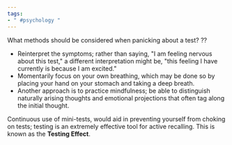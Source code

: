 ```yaml
---
tags:
- " #psychology "
---
```


What methods should be considered when panicking about a test?
??
- Reinterpret the symptoms; rather than saying, "I am feeling nervous about this test," a different interpretation might be, "this feeling I have currently is because I am excited."
- Momentarily focus on your own breathing, which may be done so by placing your hand on your stomach and taking a deep breath.
- Another approach is to practice mindfulness; be able to distinguish naturally arising thoughts and emotional projections that often tag along the initial thought. <!--SR:!2024-11-02,633,290-->

Continuous use of mini-tests, would aid in preventing yourself from choking on tests; testing is an extremely effective tool for active recalling. This is known as the **Testing Effect**. <!--SR:!2023-10-21,50,283-->